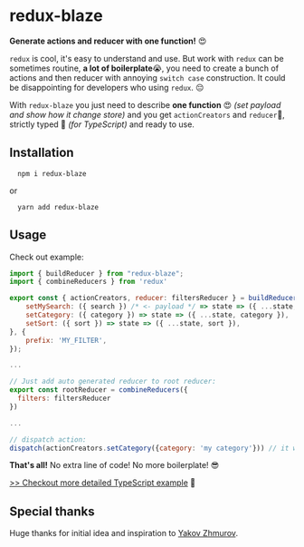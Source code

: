 # redux-blaze

**Generate actions and reducer with one function!** 😍

`redux` is cool, it's easy to understand and use. But work with `redux` can be sometimes routine, **a lot of boilerplate**😭, you need to create a bunch of actions and then reducer with annoying `switch case` construction. It could be disappointing for developers who using `redux`. 😔

With `redux-blaze` you just need to describe **one function** 😍 *(set payload and show how it change store)* and you get `actionCreators` and `reducer`👏, strictly typed 💪 *(for TypeScript)*  and ready to use.

## Installation

```
  npm i redux-blaze
```

or

```
  yarn add redux-blaze
```

## Usage

Check out example:

```js
import { buildReducer } from "redux-blaze";
import { combineReducers } from 'redux'

export const { actionCreators, reducer: filtersReducer } = buildReducer(initialState, {
    setMySearch: ({ search }) /* <- payload */ => state => ({ ...state, search }),
    setCategory: ({ category }) => state => ({ ...state, category }),
    setSort: ({ sort }) => state => ({ ...state, sort }),
}, {
    prefix: 'MY_FILTER',
});

...

// Just add auto generated reducer to root reducer:
export const rootReducer = combineReducers({
  filters: filtersReducer
})

...

// dispatch action:
dispatch(actionCreators.setCategory({category: 'my category'})) // it will dispatch action `MY_FILTER_SET_CATEGORY` (prefix + function name)

```

**That's all!** No extra line of code! No more boilerplate! 😎

[>> Checkout more detailed TypeScript example](./typescript_example.md) 🤗

## Special thanks

Huge thanks for initial idea and inspiration to [Yakov Zhmurov](https://github.com/jakobz).
